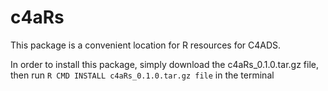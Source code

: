 # c4aRs

This package is a convenient location for R resources for C4ADS.

In order to install this package, simply download the c4aRs_0.1.0.tar.gz file, then run `R CMD INSTALL c4aRs_0.1.0.tar.gz file` in the terminal
